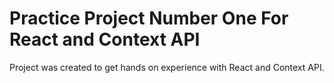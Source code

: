 # Practice Project Number One For React and Context API

Project was created to get hands on experience with React and Context API.
